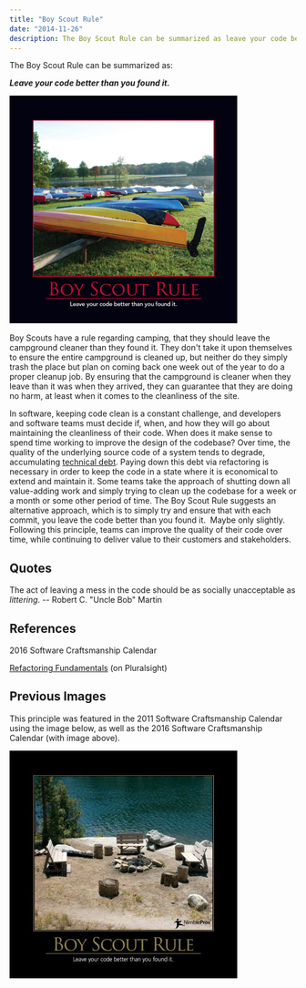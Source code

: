 ```yaml
---
title: "Boy Scout Rule"
date: "2014-11-26"
description: The Boy Scout Rule can be summarized as leave your code better than you found it.
---
```


The Boy Scout Rule can be summarized as:

_**Leave your code better than you found it.**_

![Boy Scout Rule](images/BoyScoutRule-400x400.png)

Boy Scouts have a rule regarding camping, that they should leave the campground cleaner than they found it. They don't take it upon themselves to ensure the entire campground is cleaned up, but neither do they simply trash the place but plan on coming back one week out of the year to do a proper cleanup job. By ensuring that the campground is cleaner when they leave than it was when they arrived, they can guarantee that they are doing no harm, at least when it comes to the cleanliness of the site.

In software, keeping code clean is a constant challenge, and developers and software teams must decide if, when, and how they will go about maintaining the cleanliness of their code. When does it make sense to spend time working to improve the design of the codebase? Over time, the quality of the underlying source code of a system tends to degrade, accumulating [technical debt](/terms/technical-debt). Paying down this debt via refactoring is necessary in order to keep the code in a state where it is economical to extend and maintain it. Some teams take the approach of shutting down all value-adding work and simply trying to clean up the codebase for a week or a month or some other period of time. The Boy Scout Rule suggests an alternative approach, which is to simply try and ensure that with each commit, you leave the code better than you found it.  Maybe only slightly. Following this principle, teams can improve the quality of their code over time, while continuing to deliver value to their customers and stakeholders.

## Quotes

The act of leaving a mess in the code should be as socially unacceptable as _littering_. -- Robert C. "Uncle Bob" Martin

## References

2016 Software Craftsmanship Calendar

[Refactoring Fundamentals](https://www.pluralsight.com/courses/refactoring-fundamentals) (on Pluralsight)

## Previous Images

This principle was featured in the 2011 Software Craftsmanship Calendar using the image below, as well as the 2016 Software Craftsmanship Calendar (with image above).

![BoyScoutRule](images/BoyScoutRule-400x400.jpg)
